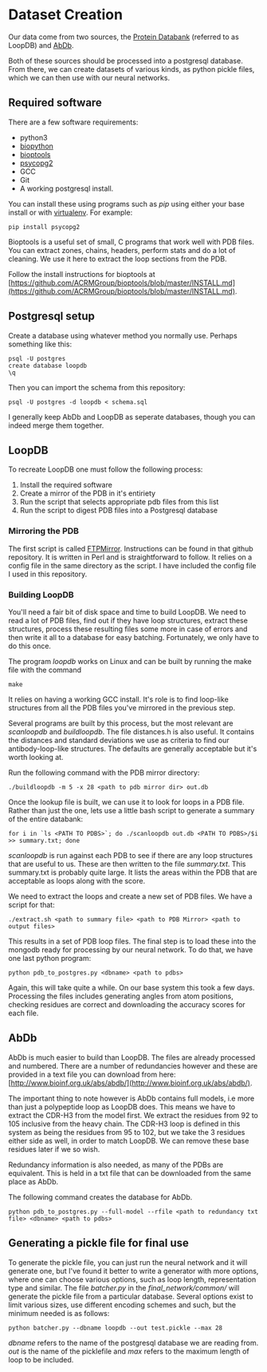 # Dataset Creation

Our data come from two sources, the [Protein Databank](https://www.wwpdb.org/) (referred to as LoopDB) and [AbDb](http://www.bioinf.org.uk/abs/abdb/).

Both of these sources should be processed into a postgresql database. From there, we can create datasets of various kinds, as python pickle files, which we can then use with our neural networks.


## Required software

There are a few software requirements:

* python3
* [biopython](https://biopython.org/) 
* [bioptools](https://github.com/ACRMGroup/bioptools)
* [psycopg2](http://initd.org/psycopg/)
* GCC
* Git
* A working postgresql install.

You can install these using programs such as *pip* using either your base install or with [virtualenv](https://virtualenv.pypa.io/en/stable/). For example:

    pip install psycopg2

Bioptools is a useful set of small, C programs that work well with PDB files. You can extract zones, chains, headers, perform stats and do a lot of cleaning. We use it here to extract the loop sections from the PDB.

Follow the install instructions for bioptools at [https://github.com/ACRMGroup/bioptools/blob/master/INSTALL.md](https://github.com/ACRMGroup/bioptools/blob/master/INSTALL.md).

## Postgresql setup

Create a database using whatever method you normally use. Perhaps something like this:

    psql -U postgres
    create database loopdb
    \q

Then you can import the schema from this repository:

    psql -U postgres -d loopdb < schema.sql

I generally keep AbDb and LoopDB as seperate databases, though you can indeed merge them together.

## LoopDB 

To recreate LoopDB one must follow the following process:

1. Install the required software
2. Create a mirror of the PDB in it's entiriety
3. Run the script that selects appropriate pdb files from this list
4. Run the script to digest PDB files into a Postgresql database

### Mirroring the PDB

The first script is called [FTPMirror](https://github.com/AndrewCRMartin/bioscripts/tree/master/ftpmirror). Instructions can be found in that github repository. It is written in Perl and is straightforward to follow. It relies on a config file in the same directory as the script. I have included the config file I used in this repository.

### Building LoopDB

You'll need a fair bit of disk space and time to build LoopDB. We need to read a lot of PDB files, find out if they have loop structures, extract these structures, process these resulting files some more in case of errors and then write it all to a database for easy batching. Fortunately, we only have to do this once.

The program *loopdb* works on Linux and can be built by running the make file with the command

    make

It relies on having a working GCC install. It's role is to find loop-like structures from all the PDB files you've mirrored in the previous step. 

Several programs are built by this process, but the most relevant are *scanloopdb* and *buildloopdb*. The file distances.h is also useful. It contains the distances and standard deviations we use as criteria to find our antibody-loop-like structures. The defaults are generally acceptable but it's worth looking at.

Run the following command with the PDB mirror directory:

    ./buildloopdb -m 5 -x 28 <path to pdb mirror dir> out.db

Once the lookup file is built, we can use it to look for loops in a PDB file. Rather than just the one, lets use a little bash script to generate a summary of the entire databank:

    for i in `ls <PATH TO PDBS>`; do ./scanloopdb out.db <PATH TO PDBS>/$i >> summary.txt; done
 
*scanloopdb* is run against each PDB to see if there are any loop structures that are useful to us. These are then written to the file *summary.txt*. This summary.txt is probably quite large. It lists the areas within the PDB that are acceptable as loops along with the score.

We need to extract the loops and create a new set of PDB files. We have a script for that:

    ./extract.sh <path to summary file> <path to PDB Mirror> <path to output files>

This results in a set of PDB loop files. The final step is to load these into the mongodb ready for processing by our neural network. To do that, we have one last python program:


    python pdb_to_postgres.py <dbname> <path to pdbs>

Again, this will take quite a while. On our base system this took a few days. Processing the files includes generating angles from atom positions, checking residues are correct and downloading the accuracy scores for each file.

## AbDb

AbDb is much easier to build than LoopDB. The files are already processed and numbered. There are a number of redundancies however and these are provided in a text file you can download from here: [http://www.bioinf.org.uk/abs/abdb/](http://www.bioinf.org.uk/abs/abdb/).

The important thing to note however is AbDb contains full models, i.e more than just a polypeptide loop as LoopDB does. This means we have to extract the CDR-H3 from the model first. We extract the residues from 92 to 105 inclusive from the heavy chain. The CDR-H3 loop is defined in this system as being the residues from 95 to 102, but we take the 3 residues either side as well, in order to match LoopDB. We can remove these base residues later if we so wish. 

Redundancy information is also needed, as many of the PDBs are equivalent. This is held in a txt file that can be downloaded from the same place as AbDb. 
 
The following command creates the database for AbDb.

    python pdb_to_postgres.py --full-model --rfile <path to redundancy txt file> <dbname> <path to pdbs>

## Generating a pickle file for final use

To generate the pickle file, you can just run the neural network and it will generate one, but I've found it better to write a generator with more options, where one can choose various options, such as loop length, representation type and similar. The file *batcher.py* in the *final_network/common/* will generate the pickle file from a particular database. Several options exist to limit various sizes, use different encoding schemes and such, but the minimum needed is as follows:

    python batcher.py --dbname loopdb --out test.pickle --max 28

*dbname* refers to the name of the postgresql database we are reading from. *out* is the name of the picklefile and *max* refers to the maximum length of loop to be included.

